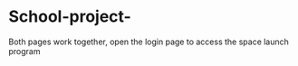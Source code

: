 # School-project-
Both pages work together, open the login page to access the space launch program

